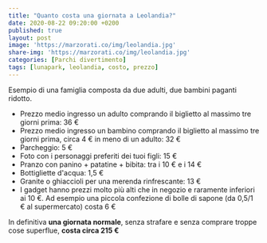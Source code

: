 ```yaml
---
title: "Quanto costa una giornata a Leolandia?"
date: 2020-08-22 09:20:00 +0200
published: true
layout: post
image: 'https://marzorati.co/img/leolandia.jpg'
share-img: 'https://marzorati.co/img/leolandia.jpg'
categories: [Parchi divertimento]
tags: [lunapark, leolandia, costo, prezzo]
---
```

Esempio di una famiglia composta da due adulti, due bambini paganti ridotto.   

 - Prezzo medio ingresso un adulto comprando il biglietto al massimo tre giorni prima: 36 €
 - Prezzo medio ingresso un bambino comprando il biglietto al massimo tre giorni prima, circa 4 € in meno di un adulto: 32 €
 - Parcheggio: 5 €
 - Foto con i personaggi preferiti dei tuoi figli: 15 €
 - Pranzo con panino + patatine + bibita: tra i 10 € e i 14 €
 - Bottigliette d'acqua: 1,5 €
 - Granite o ghiaccioli per una merenda rinfrescante: 13 €
 - I gadget hanno prezzi molto più alti che in negozio e raramente inferiori ai 10 €. Ad esempio una piccola confezione di bolle di sapone (da 0,5/1 € al supermercato) costa 6 €
 
In definitiva **una giornata normale**, senza strafare e senza comprare troppe cose superflue, **costa circa 215 €**